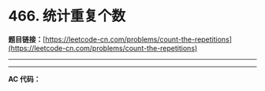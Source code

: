 # 466. 统计重复个数

**题目链接：**[https://leetcode-cn.com/problems/count-the-repetitions](https://leetcode-cn.com/problems/count-the-repetitions)

---

<Cards card="leetcode_466_count-the-repetitions"></Cards>

---

**AC 代码：**

```java

```